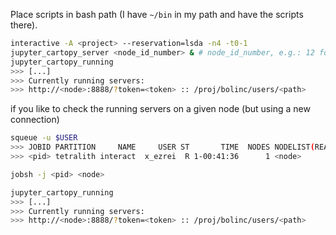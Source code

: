 Place scripts in bash path (I have `~/bin` in my path and have the scripts there).

```bash
interactive -A <project> --reservation=lsda -n4 -t0-1
jupyter_cartopy_server <node_id_number> & # node_id_number, e.g.: 12 for node = n12
jupyter_cartopy_running
>>> [...]
>>> Currently running servers:
>>> http://<node>:8888/?token=<token> :: /proj/bolinc/users/<path>
```

if you like to check the running servers on a given node (but using a new connection)

```bash
squeue -u $USER
>>> JOBID PARTITION     NAME     USER ST       TIME  NODES NODELIST(REASON)
>>> <pid> tetralith interact  x_ezrei  R 1-00:41:36      1 <node>

jobsh -j <pid> <node>

jupyter_cartopy_running
>>> [...]
>>> Currently running servers:
>>> http://<node>:8888/?token=<token> :: /proj/bolinc/users/<path>
```
